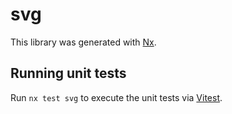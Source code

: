 # svg

This library was generated with [Nx](https://nx.dev).

## Running unit tests

Run `nx test svg` to execute the unit tests via [Vitest](https://vitest.dev/).
